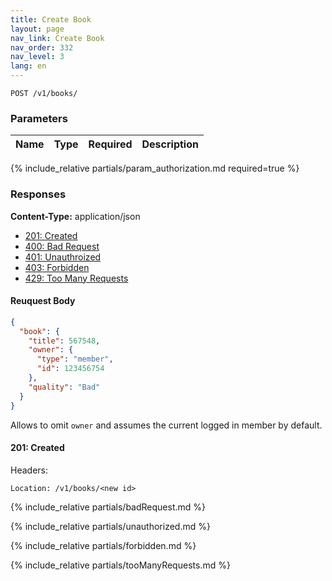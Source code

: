 ```yaml
---
title: Create Book
layout: page
nav_link: Create Book
nav_order: 332
nav_level: 3
lang: en
---
```


```
POST /v1/books/
```

### Parameters

| Name | Type  | Required | Description |
|:--------------|:--------|:----------:|:----------------------------------------------------------------------------------|
{% include_relative partials/param_authorization.md required=true %}

### Responses
**Content-Type:** application/json
- [201: Created](#200-created)
- [400: Bad Request](#400-bad-request)
- [401: Unauthroized](#401-unauthorized)
- [403: Forbidden](#403-forbidden)
- [429: Too Many Requests](#429-too-many-requests)

#### Reuquest Body
```json
{
  "book": {
    "title": 567548,
    "owner": {
      "type": "member",
      "id": 123456754
    },
    "quality": "Bad"
  }
}
```

Allows to omit `owner` and assumes the current logged in member by default.

#### 201: Created
Headers:
```http
Location: /v1/books/<new id>
```

{% include_relative partials/badRequest.md %}

{% include_relative partials/unauthorized.md %}

{% include_relative partials/forbidden.md %}

{% include_relative partials/tooManyRequests.md %}
